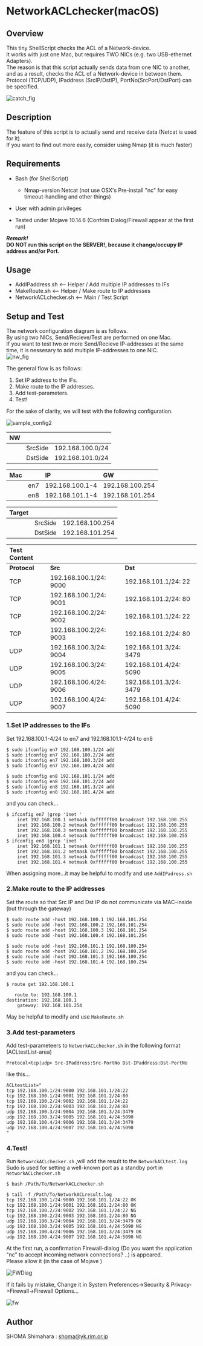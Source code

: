 # NetworkACLchecker(macOS)

## Overview
This tiny ShellScript checks the ACL of a Network-device.  
It works with just one Mac, but requires TWO NICs (e.g. two USB-ethernet Adapters).  
The reason is that this script actually sends data from one NIC to another, and as a result, checks the ACL of a Network-device in between them.  
Protocol (TCP/UDP), IPaddress (SrcIP/DstIP), PortNo(SrcPort/DstPort) can be specified.  

![catch_fig](https://user-images.githubusercontent.com/49780970/69261960-f00d6180-0c05-11ea-8322-54f73bdaece7.gif)


## Description
The feature of this script is to actually send and receive data (Netcat is used for it).  
If you want to find out more easily, consider using Nmap (it is much faster)

## Requirements
- Bash (for ShellScript)
  - Nmap-version Netcat (not use OSX's Pre-install "nc" for easy timeout-handling and other things)
- User with admin privileges

- Tested under Mojave 10.14.6 (Confrim Dialog/Firewall appear at the first run)

***Remark!***  
**DO NOT run this script on the SERVER!, because it change/occupy IP address and/or Port.**

## Usage
- AddIPaddress.sh  <-- Helper / Add multiple IP addresses to IFs
- MakeRoute.sh    <-- Helper / Make route to IP addresses
- NetworkACLchecker.sh   <-- Main / Test Script

## Setup and Test
The network configuration diagram is as follows.  
By using two NICs, Send/Recieve/Test are performed on one Mac.  
If you want to test two or more Send/Recieve IP-addresses at the same time, it is nessesary to add multiple IP-addresses to one NIC.  
![nw_fig](https://user-images.githubusercontent.com/49780970/69229256-75722100-0bc8-11ea-9339-878b1dd21d01.jpg)

The general flow is as follows:
1. Set IP address to the IFs. 
2. Make route to the IP addresses.  
3. Add test-parameters.  
4. Test!

For the sake of clarity, we will test with the following configuration.  

![sample_config2](https://user-images.githubusercontent.com/49780970/69381951-44ddd480-0cf9-11ea-9cfe-bdd3e099dfc7.jpg)

|NW|||
|:--|:--|:--|
||SrcSide|192.168.100.0/24|
||DstSide|192.168.101.0/24|


|Mac     ||IP|GW|
|:--|:--|:--|:--|
||en7|192.168.100.1-4|192.168.100.254|
||en8|192.168.101.1-4|192.168.101.254|


|Target|||
|:--|:--|:--|
||SrcSide|192.168.100.254|
||DstSide|192.168.101.254|


|**Test Content**|||
|:--|:--|:--|
|**Protocol**|**Src**|**Dst**|
|TCP|192.168.100.1/24: 9000|192.168.101.1/24: 22|
|TCP|192.168.100.1/24: 9001|192.168.101.2/24: 80|
|TCP|192.168.100.2/24: 9002|192.168.101.1/24: 22|
|TCP|192.168.100.2/24: 9003|192.168.101.2/24: 80|
|UDP|192.168.100.3/24: 9004|192.168.101.3/24: 3479|
|UDP|192.168.100.3/24: 9005|192.168.101.4/24: 5090|
|UDP|192.168.100.4/24: 9006|192.168.101.3/24: 3479|
|UDP|192.168.100.4/24: 9007|192.168.101.4/24: 5090|



### 1.Set IP addresses to the IFs
Set 192.168.100.1-4/24 to en7 and 192.168.101.1-4/24 to en8  
```
$ sudo ifconfig en7 192.168.100.1/24 add
$ sudo ifconfig en7 192.168.100.2/24 add
$ sudo ifconfig en7 192.168.100.3/24 add
$ sudo ifconfig en7 192.168.100.4/24 add

$ sudo ifconfig en8 192.168.101.1/24 add
$ sudo ifconfig en8 192.168.101.2/24 add
$ sudo ifconfig en8 192.168.101.3/24 add
$ sudo ifconfig en8 192.168.101.4/24 add
```
and you can check...
```
$ ifconfig en7 |grep 'inet '
    inet 192.168.100.1 netmask 0xffffff00 broadcast 192.168.100.255
    inet 192.168.100.2 netmask 0xffffff00 broadcast 192.168.100.255
    inet 192.168.100.3 netmask 0xffffff00 broadcast 192.168.100.255
    inet 192.168.100.4 netmask 0xffffff00 broadcast 192.168.100.255
$ ifconfig en8 |grep 'inet '
    inet 192.168.101.1 netmask 0xffffff00 broadcast 192.168.100.255
    inet 192.168.101.2 netmask 0xffffff00 broadcast 192.168.100.255
    inet 192.168.101.3 netmask 0xffffff00 broadcast 192.168.100.255
    inet 192.168.101.4 netmask 0xffffff00 broadcast 192.168.100.255
```
When assigning more...it may be helpful to modify and use `AddIPadress.sh`


### 2.Make route to the IP addresses 
Set the route so that Src IP and Dst IP do not communicate via MAC-inside (but through the gateway)
```
$ sudo route add -host 192.168.100.1 192.168.101.254
$ sudo route add -host 192.168.100.2 192.168.101.254
$ sudo route add -host 192.168.100.3 192.168.101.254
$ sudo route add -host 192.168.100.4 192.168.101.254

$ sudo route add -host 192.168.101.1 192.168.100.254
$ sudo route add -host 192.168.101.2 192.168.100.254
$ sudo route add -host 192.168.101.3 192.168.100.254
$ sudo route add -host 192.168.101.4 192.168.100.254
```
and you can check...
```
$ route get 192.168.100.1

   route to: 192.168.100.1
destination: 192.168.100.1
    gateway: 192.168.101.254
```
May be helpful to modify and use `MakeRoute.sh`


### 3.Add test-parameters
Add test-parameteers to `NetworkACLchecker.sh` in the following format (ACLtestList-area)  

`Protocol<tcp|udp> Src-IPaddress:Src-PortNo Dst-IPaddress:Dst-PortNo`


like this...
```
ACLtestList="
tcp 192.168.100.1/24:9000 192.168.101.1/24:22
tcp 192.168.100.1/24:9001 192.168.101.2/24:80
tcp 192.168.100.2/24:9002 192.168.101.1/24:22
tcp 192.168.100.2/24:9003 192.168.101.2/24:80
udp 192.168.100.3/24:9004 192.168.101.3/24:3479
udp 192.168.100.3/24:9005 192.168.101.4/24:5090
udp 192.168.100.4/24:9006 192.168.101.3/24:3479
udp 192.168.100.4/24:9007 192.168.101.4/24:5090
"
```

### 4.Test!
Run `NetworckACLchecker.sh` ,will add the result to the `NetworkACLtest.log`  
Sudo is used for setting a well-known port as a standby port in `NetworkACLchecker.sh`  
```
$ bash /Path/To/NetworkACLchecker.sh
```

```
$ tail -f /Path/To/NetworkACLresult.log
tcp 192.168.100.1/24:9000 192.168.101.1/24:22 OK
tcp 192.168.100.1/24:9001 192.168.101.2/24:80 OK
tcp 192.168.100.2/24:9002 192.168.101.1/24:22 NG
tcp 192.168.100.2/24:9003 192.168.101.2/24:80 NG
udp 192.168.100.3/24:9004 192.168.101.3/24:3479 OK
udp 192.168.100.3/24:9005 192.168.101.4/24:5090 NG
udp 192.168.100.4/24:9006 192.168.101.3/24:3479 OK
udp 192.168.100.4/24:9007 192.168.101.4/24:5090 NG
```
At the first run, a confirmation Firewall-dialog (Do you want the application "nc" to accept incoming network connections? ..) is appeared.  
Please allow it (in the case of Mojave )   

![FWDiag](https://user-images.githubusercontent.com/49780970/69227548-54f49780-0bc5-11ea-874f-d934da881d76.jpg)

If it fails by mistake, Change it in System Preferences->Security & Privacy->Firewall->Firewall Options...

![fw](https://user-images.githubusercontent.com/49780970/69275768-615a0e00-0c20-11ea-9bd9-7155b216a934.jpg)


## Author
SHOMA Shimahara : <shoma@yk.rim.or.jp>

